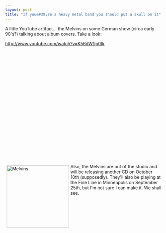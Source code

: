 ```yaml
---
layout: post
title: "If you&#39;re a heavy metal band you should put a skull on it"
---
```


<p>A little YouTube artifact... the Melvins on some German show (circa early 90's?) talking about album covers. Take a look:</p>
<p><a href="http://www.youtube.com/watch?v=K56dW1jp0Ik" target="_blank">http://www.youtube.com/watch?v=K56dW1jp0Ik</a></p>
<object height="350" width="425">
<param name="movie" value="http://www.youtube.com/v/K56dW1jp0Ik" /> 
<embed src="http://www.youtube.com/v/K56dW1jp0Ik" type="application/x-shockwave-flash" width="425" height="350"></embed></object> 
<p><img style="MARGIN: 5px" alt="Melvins" src="http://www.kaztsurudome.com/melvins/images/03.jpg" width="200" align="left" /> Also, the Melvins are out of the studio and will be releasing another CD on October 10th (supposedly). They'll also be playing at the Fine Line in Minneapolis on September 25th, but I'm not sure I can make it. We shall see. </p>
